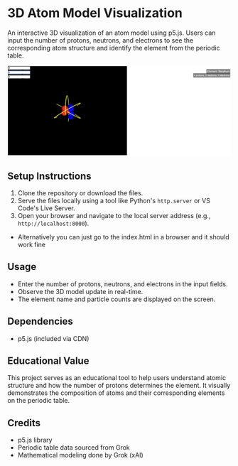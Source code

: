 # 3D Atom Model Visualization

An interactive 3D visualization of an atom model using p5.js. Users can input the number of protons, neutrons, and electrons to see the corresponding atom structure and identify the element from the periodic table.

![Atom Model](assets/atom-3d.png)

## Setup Instructions
1. Clone the repository or download the files.
2. Serve the files locally using a tool like Python's `http.server` or VS Code's Live Server.
3. Open your browser and navigate to the local server address (e.g., `http://localhost:8000`).

- Alternatively you can just go to the index.html in a browser and it should work fine

## Usage
- Enter the number of protons, neutrons, and electrons in the input fields.
- Observe the 3D model update in real-time.
- The element name and particle counts are displayed on the screen.

## Dependencies
- p5.js (included via CDN)

## Educational Value
This project serves as an educational tool to help users understand atomic structure and how the number of protons determines the element. It visually demonstrates the composition of atoms and their corresponding elements on the periodic table.

## Credits
- p5.js library
- Periodic table data sourced from Grok
- Mathematical modeling done by Grok (xAI)